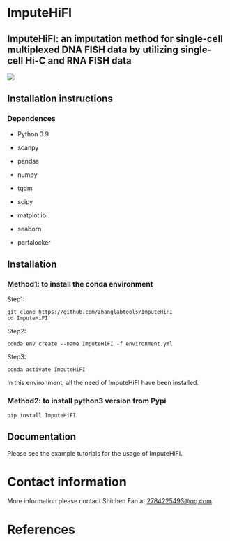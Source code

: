 # ImputeHiFI 

## ImputeHiFI: an imputation method for single-cell multiplexed DNA FISH data by utilizing single-cell Hi-C and RNA FISH data




![](C:\WPS-Syn\Program\ToolsDemo\ImputeHiFI\幻灯片1.JPG)

## Installation instructions

### Dependences

- Python 3.9
- scanpy

- pandas 
- numpy 
- tqdm
- scipy
- matplotlib 
- seaborn
- portalocker


## Installation

### Method1: to install the conda environment
Step1:
```
git clone https://github.com/zhanglabtools/ImputeHiFI
cd ImputeHiFI
```

Step2:  

```
conda env create --name ImputeHiFI -f environment.yml
```

Step3:
```
conda activate ImputeHiFI
```

In this environment, all the need of ImputeHiFI have been installed.

### Method2: to install python3 version from Pypi

```
pip install ImputeHiFI
```


## Documentation
Please see the example tutorials for the usage of ImputeHiFI.

# Contact information

More information please contact Shichen Fan at 2784225493@qq.com.

# References	



